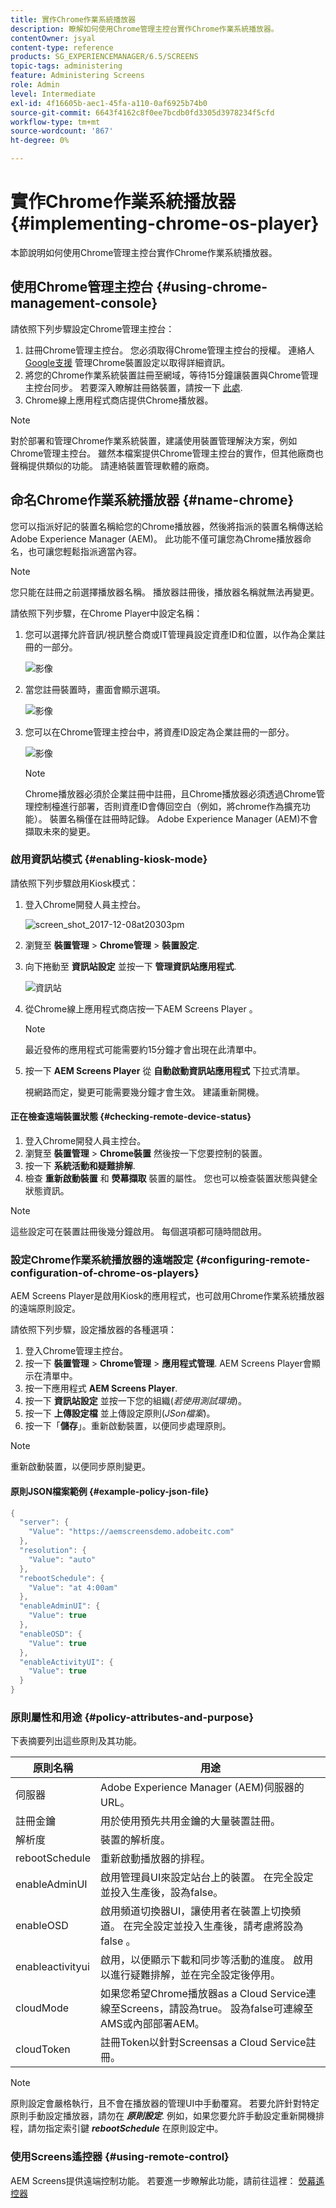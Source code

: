 ```yaml
---
title: 實作Chrome作業系統播放器
description: 瞭解如何使用Chrome管理主控台實作Chrome作業系統播放器。
contentOwner: jsyal
content-type: reference
products: SG_EXPERIENCEMANAGER/6.5/SCREENS
topic-tags: administering
feature: Administering Screens
role: Admin
level: Intermediate
exl-id: 4f16605b-aec1-45fa-a110-0af6925b74b0
source-git-commit: 6643f4162c8f0ee7bcdb0fd3305d3978234f5cfd
workflow-type: tm+mt
source-wordcount: '867'
ht-degree: 0%

---
```


# 實作Chrome作業系統播放器  {#implementing-chrome-os-player}

本節說明如何使用Chrome管理主控台實作Chrome作業系統播放器。

## 使用Chrome管理主控台 {#using-chrome-management-console}

請依照下列步驟設定Chrome管理主控台：

1. 註冊Chrome管理主控台。 您必須取得Chrome管理主控台的授權。 連絡人 [Google支援](https://support.google.com/chrome/a/answer/1375678?hl=en&amp;ref_topic=2935995) 管理Chrome裝置設定以取得詳細資訊。
1. 將您的Chrome作業系統裝置註冊至網域，等待15分鐘讓裝置與Chrome管理主控台同步。 若要深入瞭解註冊鉻裝置，請按一下 [此處](https://support.google.com/chrome/a/answer/1360534?hl=en).
1. Chrome線上應用程式商店提供Chrome播放器。

>[!NOTE]
>
>對於部署和管理Chrome作業系統裝置，建議使用裝置管理解決方案，例如Chrome管理主控台。 雖然本檔案提供Chrome管理主控台的實作，但其他廠商也聲稱提供類似的功能。 請連絡裝置管理軟體的廠商。

## 命名Chrome作業系統播放器 {#name-chrome}

您可以指派好記的裝置名稱給您的Chrome播放器，然後將指派的裝置名稱傳送給Adobe Experience Manager (AEM)。 此功能不僅可讓您為Chrome播放器命名，也可讓您輕鬆指派適當內容。

>[!NOTE]
>您只能在註冊之前選擇播放器名稱。 播放器註冊後，播放器名稱就無法再變更。

請依照下列步驟，在Chrome Player中設定名稱：

1. 您可以選擇允許音訊/視訊整合商或IT管理員設定資產ID和位置，以作為企業註冊的一部分。

   ![影像](/help/user-guide/assets/chrome-device/chrome1.png)

1. 當您註冊裝置時，畫面會顯示選項。

   ![影像](/help/user-guide/assets/chrome-device/chrome2.jpg)

1. 您可以在Chrome管理主控台中，將資產ID設定為企業註冊的一部分。

   ![影像](/help/user-guide/assets/chrome-device/chrome3.png)

   >[!NOTE]
   >Chrome播放器必須於企業註冊中註冊，且Chrome播放器必須透過Chrome管理控制檯進行部署，否則資產ID會傳回空白（例如，將chrome作為擴充功能）。 裝置名稱僅在註冊時記錄。 Adobe Experience Manager (AEM)不會擷取未來的變更。

### 啟用資訊站模式 {#enabling-kiosk-mode}

請依照下列步驟啟用Kiosk模式：

1. 登入Chrome開發人員主控台。

   ![screen_shot_2017-12-08at20303pm](assets/screen_shot_2017-12-08at20303pm.png)

1. 瀏覽至 **裝置管理** > **Chrome管理** > **裝置設定**.
1. 向下捲動至 **資訊站設定** 並按一下 **管理資訊站應用程式**.

   ![資訊站](assets/kiosk.png)

1. 從Chrome線上應用程式商店按一下AEM Screens Player 。

   >[!NOTE]
   >
   >最近發佈的應用程式可能需要約15分鐘才會出現在此清單中。

1. 按一下 **AEM Screens Player** 從 **自動啟動資訊站應用程式** 下拉式清單。

   視網路而定，變更可能需要幾分鐘才會生效。 建議重新開機。

#### 正在檢查遠端裝置狀態 {#checking-remote-device-status}

1. 登入Chrome開發人員主控台。
1. 瀏覽至 **裝置管理** > **Chrome裝置** 然後按一下您要控制的裝置。
1. 按一下 **系統活動和疑難排解**.
1. 檢查 **重新啟動裝置** 和 **熒幕擷取** 裝置的屬性。 您也可以檢查裝置狀態與健全狀態資訊。

>[!NOTE]
>
>這些設定可在裝置註冊後幾分鐘啟用。 每個選項都可隨時間啟用。

### 設定Chrome作業系統播放器的遠端設定 {#configuring-remote-configuration-of-chrome-os-players}

AEM Screens Player是啟用Kiosk的應用程式，也可啟用Chrome作業系統播放器的遠端原則設定。

請依照下列步驟，設定播放器的各種選項：

1. 登入Chrome管理主控台。
1. 按一下 **裝置管理** > **Chrome管理** > **應用程式管理**. AEM Screens Player會顯示在清單中。
1. 按一下應用程式 **AEM Screens Player**.
1. 按一下 **資訊站設定** 並按一下您的組織(*若使用測試環境*)。
1. 按一下 **上傳設定檔** 並上傳設定原則(*JSon檔案*)。
1. 按一下「**儲存**」。重新啟動裝置，以便同步處理原則。

>[!NOTE]
>
>重新啟動裝置，以便同步原則變更。

#### 原則JSON檔案範例 {#example-policy-json-file}

```java
{
  "server": {
    "Value": "https://aemscreensdemo.adobeitc.com"
  },
  "resolution": {
    "Value": "auto"
  },
  "rebootSchedule": {
    "Value": "at 4:00am"
  },
  "enableAdminUI": {
    "Value": true
  },
  "enableOSD": {
    "Value": true
  },
  "enableActivityUI": {
    "Value": true
  }
}
```

### 原則屬性和用途 {#policy-attributes-and-purpose}

下表摘要列出這些原則及其功能。

| **原則名稱** | **用途** |
|---|---|
| 伺服器 | Adobe Experience Manager (AEM)伺服器的URL。 |
| 註冊金鑰 | 用於使用預先共用金鑰的大量裝置註冊。 |
| 解析度 | 裝置的解析度。 |
| rebootSchedule | 重新啟動播放器的排程。 |
| enableAdminUI | 啟用管理員UI來設定站台上的裝置。 在完全設定並投入生產後，設為false。 |
| enableOSD | 啟用頻道切換器UI，讓使用者在裝置上切換頻道。 在完全設定並投入生產後，請考慮將設為false 。 |
| enableactivityui | 啟用，以便顯示下載和同步等活動的進度。 啟用以進行疑難排解，並在完全設定後停用。 |
| cloudMode | 如果您希望Chrome播放器as a Cloud Service連線至Screens，請設為true。 設為false可連線至AMS或內部部署AEM。 |
| cloudToken | 註冊Token以針對Screensas a Cloud Service註冊。 |

>[!NOTE]
>
>原則設定會嚴格執行，且不會在播放器的管理UI中手動覆寫。 若要允許針對特定原則手動設定播放器，請勿在 ***原則設定***. 例如，如果您要允許手動設定重新開機排程，請勿指定索引鍵 ***rebootSchedule*** 在原則設定中。

### 使用Screens遙控器 {#using-remote-control}

AEM Screens提供遠端控制功能。 若要進一步瞭解此功能，請前往這裡： [熒幕遙控器](implementing-remote-control.md)
